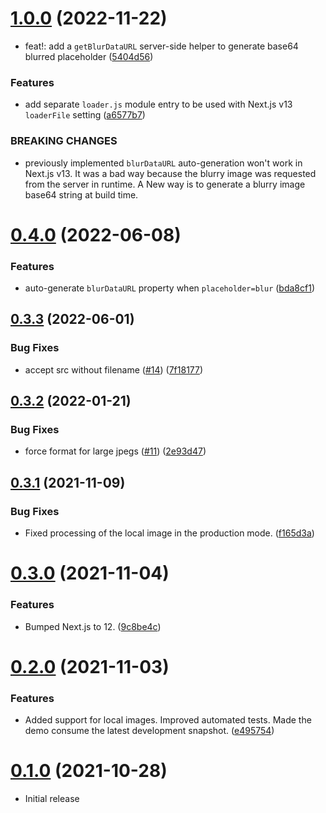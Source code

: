 # [1.0.0](https://github.com/uploadcare/nextjs-loader/compare/v0.4.0...v1.0.0) (2022-11-22)


* feat!: add a `getBlurDataURL` server-side helper to generate base64 blurred placeholder ([5404d56](https://github.com/uploadcare/nextjs-loader/commit/5404d564e211aee6a633dfb272de71e0c4c0ce85))


### Features

* add separate `loader.js` module entry to be used with Next.js v13 `loaderFile` setting ([a6577b7](https://github.com/uploadcare/nextjs-loader/commit/a6577b7cca4c5a7b8ddf26beb29ad9ddc9a261f6))


### BREAKING CHANGES

* previously implemented `blurDataURL` auto-generation won't work in Next.js v13. It was a bad way because the blurry image was requested from the server in runtime. A New way is to generate a blurry image base64 string at build time.



# [0.4.0](https://github.com/uploadcare/nextjs-loader/compare/v0.3.3...v0.4.0) (2022-06-08)


### Features

* auto-generate `blurDataURL` property when `placeholder=blur` ([bda8cf1](https://github.com/uploadcare/nextjs-loader/commit/bda8cf1545b3b856064e608eea49b1b18861a3db))



## [0.3.3](https://github.com/uploadcare/nextjs-loader/compare/v0.3.2...v0.3.3) (2022-06-01)


### Bug Fixes

* accept src without filename ([#14](https://github.com/uploadcare/nextjs-loader/issues/14)) ([7f18177](https://github.com/uploadcare/nextjs-loader/commit/7f1817794d7e84ccd0a049aba883ae223c6d1d46))



## [0.3.2](https://github.com/uploadcare/nextjs-loader/compare/v0.3.1...v0.3.2) (2022-01-21)


### Bug Fixes

* force format for large jpegs ([#11](https://github.com/uploadcare/nextjs-loader/issues/11)) ([2e93d47](https://github.com/uploadcare/nextjs-loader/commit/2e93d473884f7d808766d45cc8e71a6331cced57))



## [0.3.1](https://github.com/uploadcare/nextjs-loader/compare/v0.3.0...v0.3.1) (2021-11-09)


### Bug Fixes

* Fixed processing of the local image in the production mode. ([f165d3a](https://github.com/uploadcare/nextjs-loader/commit/f165d3a4caa486138954e77279ccb0efd48c4ad9))



# [0.3.0](https://github.com/uploadcare/nextjs-loader/compare/v0.2.0...v0.3.0) (2021-11-04)


### Features

* Bumped Next.js to 12. ([9c8be4c](https://github.com/uploadcare/nextjs-loader/commit/9c8be4c1a7abef88fda25690950f5f4c232c7329))



# [0.2.0](https://github.com/uploadcare/nextjs-loader/compare/v0.1.0...v0.2.0) (2021-11-03)


### Features

* Added support for local images. Improved automated tests. Made the demo consume the latest development snapshot. ([e495754](https://github.com/uploadcare/nextjs-loader/commit/e49575442005c74596c9cb6de605371878d629b9))



# [0.1.0](https://github.com/uploadcare/nextjs-loader/compare/v0.0.0...v0.1.0) (2021-10-28)

* Initial release



